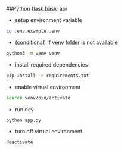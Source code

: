 ##Python flask basic api


- setup environment variable
```bash
cp .env.example .env
```

- (conditional) If venv folder is not available
```bash
python3 -m venv venv
```

- install required dependencies
```bash
pip install -r requirements.txt
```

- enable virtual environment
```bash
source venv/bin/activate
```

- run dev
```bash
python app.py
```


- turn off virtual environment
```bash
deactivate
```
